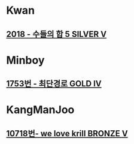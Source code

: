 # Kwan
## [2018 - 수들의 합 5 SILVER V](https://www.acmicpc.net/problem/2018)

# Minboy
## [1753번 - 최단경로 GOLD IV](https://www.acmicpc.net/problem/1753)

# KangManJoo
## [10718번- we love krill BRONZE V](https://www.acmicpc.net/problem/10718)
